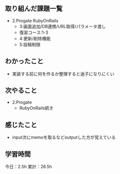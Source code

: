 ## 取り組んだ課題一覧
- 2.Progate RubyOnRails
  - 3:画面追加/DB連携/URL取得/パラメータ渡し
  - 復習コース:1-3
  - 4:更新/削除機能
  - 5:投稿制限
## わかったこと
- 実装する前に何を作るか整理すると迷子になりにくい

## 次やること
- 2.Progate
  - RubyOnRails続き

## 感じたこと
- input次にmemoを取るなどoutputした方が覚えている

## 学習時間
今日：2.5h
累計：26.5h
